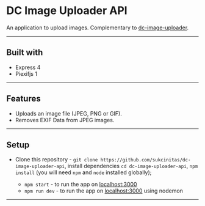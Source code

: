 # DC Image Uploader API

An application to upload images. Complementary to [dc-image-uploader](https://github.com/sukcinitas/dc-image-uploader).

---

## Built with

- Express 4
- Piexifjs 1

---

## Features

- Uploads an image file (JPEG, PNG or GIF).
- Removes EXIF Data from JPEG images.

---

## Setup

- Clone this repository - `git clone https://github.com/sukcinitas/dc-image-uploader-api`, install dependencies `cd dc-image-uploader-api`, `npm install` (you will need `npm` and `node` installed globally);

  - `npm start` - to run the app on [localhost:3000](http://localhost:3000/)
  - `npm run dev` - to run the app on [localhost:3000](http://localhost:3000/) using nodemon

---